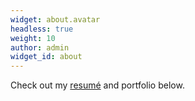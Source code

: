 ```yaml
---
widget: about.avatar
headless: true
weight: 10
author: admin
widget_id: about
---
```

Check out my [resumé](/about/) and portfolio below.